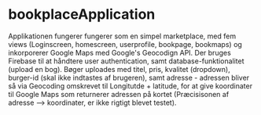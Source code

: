 # bookplaceApplication
Applikationen fungerer fungerer som en simpel marketplace, med fem views (Loginscreen, homescreen, userprofile, bookpage, bookmaps) og inkorporerer Google Maps med Google's Geocodign API. Der bruges Firebase til at håndtere user authentication, samt database-funktionalitet (upload en bog). Bøger uploades med titel, pris, kvalitet (dropdown), burger-id (skal ikke indtastes af brugeren), samt adresse - adressen bliver så via Geocoding omskrevet til Longitutde + latitude, for at give koordinater til Google Maps som returnerer adressen på kortet (Præcisisonen af adresse --> koordinater, er ikke rigtigt blevet testet). 
